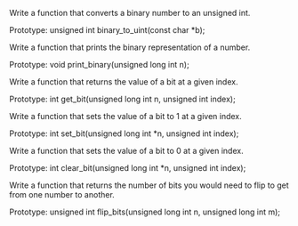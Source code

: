 Write a function that converts a binary number to an unsigned int.

Prototype: unsigned int binary_to_uint(const char *b);

Write a function that prints the binary representation of a number.

Prototype: void print_binary(unsigned long int n);

Write a function that returns the value of a bit at a given index.

Prototype: int get_bit(unsigned long int n, unsigned int index);

Write a function that sets the value of a bit to 1 at a given index.

Prototype: int set_bit(unsigned long int *n, unsigned int index);

Write a function that sets the value of a bit to 0 at a given index.

Prototype: int clear_bit(unsigned long int *n, unsigned int index);

Write a function that returns the number of bits you would need to flip to get from one number to another.

Prototype: unsigned int flip_bits(unsigned long int n, unsigned long int m);
